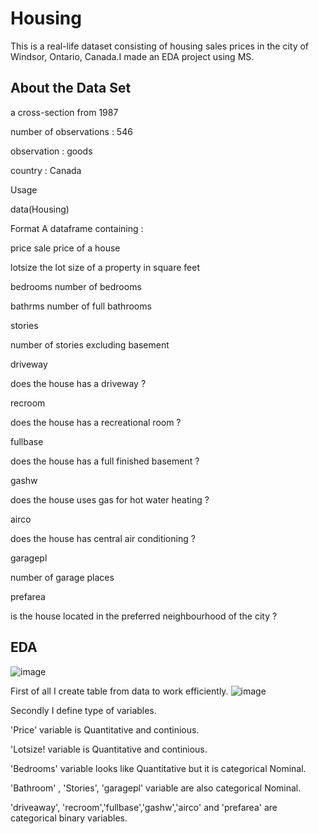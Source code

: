 # Housing
This is a real-life dataset consisting of housing sales prices in the city of Windsor, Ontario, Canada.I made an EDA project using MS.
## About the Data Set

a cross-section from 1987

number of observations : 546

observation : goods

country : Canada

Usage

data(Housing)

Format
A dataframe containing :

price
sale price of a house

lotsize
the lot size of a property in square feet

bedrooms
number of bedrooms

bathrms
number of full bathrooms

stories

number of stories excluding basement

driveway

does the house has a driveway ?

recroom

does the house has a recreational room ?

fullbase

does the house has a full finished basement ?

gashw

does the house uses gas for hot water heating ?

airco

does the house has central air conditioning ?

garagepl

number of garage places

prefarea

is the house located in the preferred neighbourhood of the city ?

## EDA 
![image](https://github.com/user-attachments/assets/c42308cb-69a4-4860-9b2f-4bba8022e3b0)

First of all I create table from data to work efficiently.
![image](https://github.com/user-attachments/assets/1123f307-9853-4456-9fa3-b369769d2b2c)

Secondly I define type of variables.

'Price' variable is Quantitative and continious.

'Lotsize! variable is Quantitative and continious.

'Bedrooms' variable looks like Quantitative but it is categorical Nominal.

'Bathroom' , 'Stories', 'garagepl' variable are also categorical Nominal.

'driveaway', 'recroom','fullbase','gashw','airco' and 'prefarea' are categorical binary variables.








